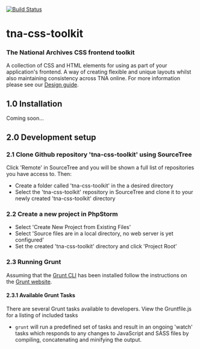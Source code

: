 [![Build Status](https://travis-ci.org/nationalarchives/tna-css-toolkit.svg?branch=master)](https://travis-ci.org/nationalarchives/tna-css-toolkit)

# tna-css-toolkit

### The National Archives CSS frontend toolkit

A collection of CSS and HTML elements for using as part of your application's frontend. A way of creating flexible and unique layouts whilst also maintaining consistency across TNA online. For more information please see our [Design guide](http://www.nationalarchives.gov.uk/design-guide/).

## 1.0 Installation

Coming soon...

## 2.0 Development setup

### 2.1 Clone Github repository 'tna-css-toolkit' using SourceTree

Click 'Remote' in SourceTree and you will be shown a full list of repositories you have access to. Then: 

* Create a folder called 'tna-css-toolkit' in the a desired directory
* Select the 'tna-css-toolkit' repository in SourceTree and clone it to your newly created 'tna-css-toolkit' directory

### 2.2 Create a new project in PhpStorm

* Select 'Create New Project from Existing Files' 
* Select 'Source files are in a local directory, no web server is yet configured' 
* Set the created 'tna-css-toolkit' directory and click 'Project Root'

### 2.3 Running Grunt

Assuming that the [Grunt CLI](https://gruntjs.com/getting-started#installing-the-cli) has been installed follow the instructions on the [Grunt website](http://gruntjs.com/getting-started#working-with-an-existing-grunt-project).

#### 2.3.1 Available Grunt Tasks 

There are several Grunt tasks available to developers. View the Gruntfile.js for a listing of included tasks

* ```grunt``` will run a predefined set of tasks and result in an ongoing 'watch' tasks which responds to any changes to JavaScript and SASS files by compiling, concatenating and minifying the output.

